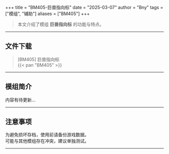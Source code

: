+++
title = "BM405-巨兽指向标"
date = "2025-03-07"
author = "Bny"
tags = ["模组", "辅助"]
aliases = ["BM405"]
+++

> 本文介绍了模组 **巨兽指向标** 的功能与特点。

---

## 文件下载

> [BM405] 巨兽指向标  
{{< pan "BM405" >}}  

---

## 模组简介

>  
内容有待更新...  

---

## 注意事项

>  
为避免损坏存档，使用前请备份游戏数据。  
可能与其他模组存在冲突，建议单独测试。  

---

